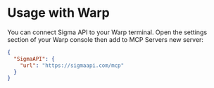 # Usage with Warp
You can connect Sigma API to your Warp terminal. Open the settings section of your Warp console then add to MCP Servers new server:  

```json
{
  "SigmaAPI": {
    "url": "https://sigmaapi.com/mcp"
  }
}
```
